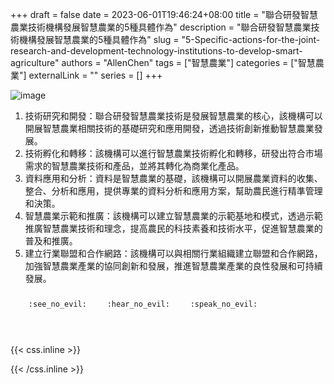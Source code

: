 +++ 
draft = false
date = 2023-06-01T19:46:24+08:00
title = "聯合研發智慧農業技術機構發展智慧農業的5種具體作為"
description = "聯合研發智慧農業技術機構發展智慧農業的5種具體作為"
slug = "5-Specific-actions-for-the-joint-research-and-development-technology-institutions-to-develop-smart-agriculture"
authors = "AllenChen"
tags = ["智慧農業"]
categories = ["智慧農業"]
externalLink = ""
series = []
+++

![image](/images/post/A-rabbit-with-big-blue-eyes-planting-flowers-and-using-smart-agriculture-technology-with-Van-Gogh-style.jpeg)

1. 技術研究和開發：聯合研發智慧農業技術是發展智慧農業的核心，該機構可以開展智慧農業相關技術的基礎研究和應用開發，透過技術創新推動智慧農業發展。
2. 技術孵化和轉移：該機構可以進行智慧農業技術孵化和轉移，研發出符合市場需求的智慧農業技術和產品，並將其轉化為商業化產品。
3. 資料應用和分析：資料是智慧農業的基礎，該機構可以開展農業資料的收集、整合、分析和應用，提供專業的資料分析和應用方案，幫助農民進行精準管理和決策。
4. 智慧農業示範和推廣：該機構可以建立智慧農業的示範基地和模式，透過示範推廣智慧農業技術和理念，提高農民的科技素養和技術水平，促進智慧農業的普及和推廣。
5. 建立行業聯盟和合作網路：該機構可以與相關行業組織建立聯盟和合作網路，加強智慧農業產業的協同創新和發展，推進智慧農業產業的良性發展和可持續發展。

<p><span class="nowrap"><span class="emojify">🙈</span> <code>:see_no_evil:</code></span>  <span class="nowrap"><span class="emojify">🙉</span> <code>:hear_no_evil:</code></span>  <span class="nowrap"><span class="emojify">🙊</span> <code>:speak_no_evil:</code></span></p>
<br>
    

{{< css.inline >}}
<style>
.emojify {
	font-family: Apple Color Emoji, Segoe UI Emoji, NotoColorEmoji, Segoe UI Symbol, Android Emoji, EmojiSymbols;
	font-size: 2rem;
	vertical-align: middle;
}
@media screen and (max-width:650px) {
  .nowrap {
    display: block;
    margin: 25px 0;
  }
}
</style>
{{< /css.inline >}}
